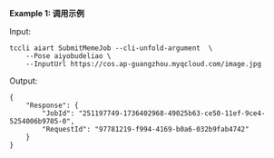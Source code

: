 **Example 1: 调用示例**



Input: 

```
tccli aiart SubmitMemeJob --cli-unfold-argument  \
    --Pose aiyobudeliao \
    --InputUrl https://cos.ap-guangzhou.myqcloud.com/image.jpg
```

Output: 
```
{
    "Response": {
        "JobId": "251197749-1736402968-49025b63-ce50-11ef-9ce4-5254006b9705-0",
        "RequestId": "97781219-f994-4169-b0a6-032b9fab4742"
    }
}
```

